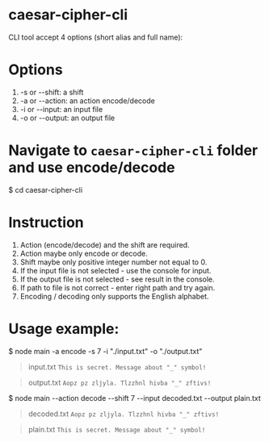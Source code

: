 # caesar-cipher-cli

CLI tool accept 4 options (short alias and full name):

# Options

1. -s or --shift: a shift
2. -a or --action: an action encode/decode
3. -i or --input: an input file
4. -o or --output: an output file

# Navigate to `caesar-cipher-cli` folder and use encode/decode

$ cd caesar-cipher-cli

# Instruction

1. Action (encode/decode) and the shift are required.
2. Action maybe only encode or decode.
3. Shift maybe only positive integer number not equal to 0.
4. If the input file is not selected - use the console for input.
5. If the output file is not selected - see result in the console.
6. If path to file is not correct - enter right path and try again.
7. Encoding / decoding only supports the English alphabet.

# Usage example:

$ node main -a encode -s 7 -i "./input.txt" -o "./output.txt"

> input.txt
> `This is secret. Message about "_" symbol!`

> output.txt
> `Aopz pz zljyla. Tlzzhnl hivba "_" zftivs!`


$ node main --action decode --shift 7 --input decoded.txt --output plain.txt

> decoded.txt
> `Aopz pz zljyla. Tlzzhnl hivba "_" zftivs!`

> plain.txt
> `This is secret. Message about "_" symbol!`